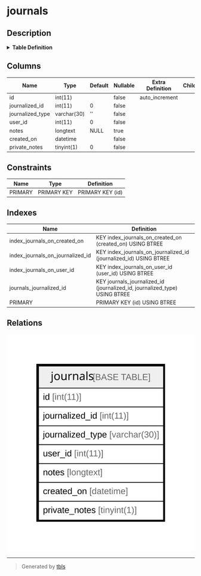# journals

## Description

<details>
<summary><strong>Table Definition</strong></summary>

```sql
CREATE TABLE `journals` (
  `id` int(11) NOT NULL AUTO_INCREMENT,
  `journalized_id` int(11) NOT NULL DEFAULT 0,
  `journalized_type` varchar(30) NOT NULL DEFAULT '',
  `user_id` int(11) NOT NULL DEFAULT 0,
  `notes` longtext DEFAULT NULL,
  `created_on` datetime NOT NULL,
  `private_notes` tinyint(1) NOT NULL DEFAULT 0,
  PRIMARY KEY (`id`),
  KEY `journals_journalized_id` (`journalized_id`,`journalized_type`),
  KEY `index_journals_on_user_id` (`user_id`),
  KEY `index_journals_on_journalized_id` (`journalized_id`),
  KEY `index_journals_on_created_on` (`created_on`)
) ENGINE=InnoDB DEFAULT CHARSET=utf8mb4 COLLATE=utf8mb4_general_ci
```

</details>

## Columns

| Name | Type | Default | Nullable | Extra Definition | Children | Parents | Comment |
| ---- | ---- | ------- | -------- | ---------------- | -------- | ------- | ------- |
| id | int(11) |  | false | auto_increment |  |  |  |
| journalized_id | int(11) | 0 | false |  |  |  |  |
| journalized_type | varchar(30) | '' | false |  |  |  |  |
| user_id | int(11) | 0 | false |  |  |  |  |
| notes | longtext | NULL | true |  |  |  |  |
| created_on | datetime |  | false |  |  |  |  |
| private_notes | tinyint(1) | 0 | false |  |  |  |  |

## Constraints

| Name | Type | Definition |
| ---- | ---- | ---------- |
| PRIMARY | PRIMARY KEY | PRIMARY KEY (id) |

## Indexes

| Name | Definition |
| ---- | ---------- |
| index_journals_on_created_on | KEY index_journals_on_created_on (created_on) USING BTREE |
| index_journals_on_journalized_id | KEY index_journals_on_journalized_id (journalized_id) USING BTREE |
| index_journals_on_user_id | KEY index_journals_on_user_id (user_id) USING BTREE |
| journals_journalized_id | KEY journals_journalized_id (journalized_id, journalized_type) USING BTREE |
| PRIMARY | PRIMARY KEY (id) USING BTREE |

## Relations

![er](journals.svg)

---

> Generated by [tbls](https://github.com/k1LoW/tbls)
